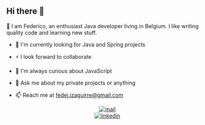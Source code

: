 Hi there 👋
------

:rocket: I am Federico, an enthusiast Java developer living in Belgium. 
I like writing quality code and learning new stuff.

- 🔭 I'm currently looking for Java and Spring projects
- ⚡ I look forward to collaborate
- 👀 I'm always curious about JavaScript
- 💬 Ask me about my private projects or anything
- 📫 Reach me at fedej.izaguirre@gmail.com
 
  <p align="center">
  <a href="mailto:fedej.izaguirre@gmail.com">
    <img src="https://img.shields.io/badge/Gmail-D14836?style=for-the-badge&logo=gmail&logoColor=white" alt="mail" style="vertical-align:top">
  </a> 
  </br>
  <a href="https://www.linkedin.com/in/federico-izaguirre/">
    <img src="https://img.shields.io/badge/LinkedIn-0077B5?style=for-the-badge&logo=linkedin&logoColor=white" alt="linkedin" style="vertical-align:top">
  </a>  
</p>
